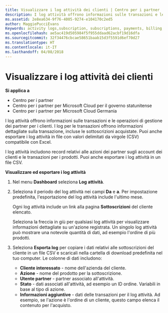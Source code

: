 ```yaml
---
title: Visualizzare i log attività dei clienti | Centro per i partner
description: I log attività offrono informazioni sulle transazioni e le operazioni di gestione dei partner per i clienti.
ms.assetid: 2e8ea634-9f76-4005-9274-e104170c2ed5
author: MaggiePucciEvans
Keywords: activity logs,subscription, subscriptions, payments, billing, transactions
ms.openlocfilehash: ae5ac419d505984f5f955ddaad62acbf19d16dfa
ms.sourcegitcommit: 32f34476cbcae58651baab15d3f5591d6ef70d27
ms.translationtype: HT
ms.contentlocale: it-IT
ms.lasthandoff: 04/08/2018
---
```

# <a name="view-customer-activity-logs"></a>Visualizzare i log attività dei clienti

**Si applica a**

-  Centro per i partner
-  Centro per i partner per Microsoft Cloud per il governo statunitense
-  Centro per i partner per Microsoft Cloud Germania


I log attività offrono informazioni sulle transazioni e le operazioni di gestione dei partner per i clienti. I log per le transazioni offrono informazioni dettagliate sulla transazione, incluse le sottoscrizioni acquistate. Puoi anche esportare i log attività in file con valori delimitati da virgole (CSV) compatibile con Excel.

I log attività includono record relativi alle azioni dei partner sugli account dei clienti e le transazioni per i prodotti. Puoi anche esportare i log attività in un file CSV.

**Visualizzare ed esportare i log attività**

1.  Nel menu **Dashboard** seleziona **Log attività**.
2.  Seleziona il periodo del log attività nei campi **Da** e **a**. Per impostazione predefinita, l'esportazione del log attività include l'ultimo mese.

    Ogni log attività include un link alla pagina **Sottoscrizioni** del cliente elencato.

    Seleziona la freccia in giù per qualsiasi log attività per visualizzare informazioni dettagliate su un'azione registrata. Un singolo log attività può mostrare una notevole quantità di dati, ad esempio l'ordine di più prodotti.

3.  Seleziona **Esporta log** per copiare i dati relativi alle sottoscrizioni del cliente in un file CSV e scaricali nella cartella di download predefinita nel tuo computer. Le colonne di dati includono:
    -   **Cliente interessato** - nome dell'azienda del cliente.
    -   **Azione** - nome del prodotto per la sottoscrizione.
    -   **Utente partner** - partner associato all'attività.
    -   **Stato** - dati associati all'attività, ad esempio un ID ordine. Variabili in base al tipo di azione.
    -   **Informazioni aggiuntive** - dati delle transazioni per il log attività. Ad esempio, se l'azione è l'ordine di un cliente, questo campo elenca il contenuto per l'acquisto.

 

 



